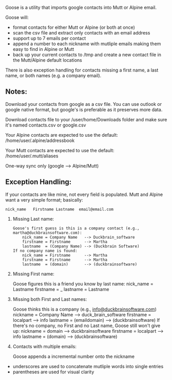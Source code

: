 Goose is a utility that imports google contacts into Mutt or Alpine email.

Goose will:

* format contacts for either Mutt or Alpine (or both at once) 
* scan the csv file and extract only contacts with an email address
* support up to 7 emails per contact
* append a number to each nickname with mutliple emails making them easy to find in Alpine or Mutt
* back up your current contacts to /tmp and create a new contact file in the Mutt/Alpine default locations


There is also exception handling for contacts missing a first name, a last name, or both names (e.g. a company email).


Notes:
-----

Download your contacts from google as a csv file.  You can use outlook or google native format, but google's is preferable as it preserves more data.

Download contacts file to your /user/home/Downloads folder and make sure it's named contacts.csv or google.csv

Your Alpine contacts are expected to use the default: /home/user/.alpine/addressbook

Your Mutt contacts are expected to use the default: /home/user/.mutt/aliases

One-way sync only (google --> Alpine/Mutt)


Exception Handling:
------------------

If your contacts are like mine, not every field is populated.  Mutt and Alpine want a very simple format; basically:

    nick_name   Firstname Lastname  email@email.com

1. Missing Last name:
    ```
    Goose's first guess is this is a company contact (e.g., martha@duckbrainsoftware.com):
        nick_name = Company Name   --> Duckbrain_software
        firstname = Firstname      --> Martha
        lastname  = (Company Name) --> (Duckbrain Software)
    If no company name is found:
        nick_name = Firstname      --> Martha
        firstname = Firstname      --> Martha
        lastname  = (domain)       --> (duckbrainsoftware)
    ```

2. Missing First name:

    Goose figures this is a friend you know by last name:
        nick_name = Lastname
        firstname = _
        lastname  = Lastname

3. Missing both First and Last names:

    Goose thinks this is a company (e.g., info@duckbrainsoftware.com)
        nickname  = Company Name   --> duck_brain_software
        firstname = localpart      --> info
        lastname  = (emaildomain)  --> (duckbrainsoftware)
    If there's no company, no First and no Last name, Goose still won't give up:
        nickname  = domain         --> duckbrainsoftware
        firstname = localpart      --> info
        lastname  = (domain)       --> (duckbrainsoftware)

4. Contacts with multiple emails:

    Goose appends a incremental number onto the nickname

* underscores are used to concatenate mutliple words into single entries
* parentheses are used for visual clarity

